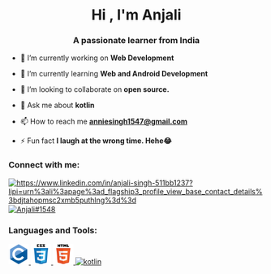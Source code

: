 <h1 align="center">Hi , I'm Anjali</h1>
<h3 align="center">A passionate learner from India</h3>

- 🔭 I’m currently working on **Web Development**

- 🌱 I’m currently learning **Web and Android Development**

- 👯 I’m looking to collaborate on **open source.**

- 💬 Ask me about **kotlin**

- 📫 How to reach me **anniesingh1547@gmail.com**

- ⚡ Fun fact **I laugh at the wrong time. Hehe😂**

<h3 align="left">Connect with me:</h3>
<p align="left">
<a href="https://linkedin.com/in/https://www.linkedin.com/in/anjali-singh-511bb1237?lipi=urn%3ali%3apage%3ad_flagship3_profile_view_base_contact_details%3bdjtahopmsc2xmb5puthlng%3d%3d" target="blank"><img align="center" src="https://raw.githubusercontent.com/rahuldkjain/github-profile-readme-generator/master/src/images/icons/Social/linked-in-alt.svg" alt="https://www.linkedin.com/in/anjali-singh-511bb1237?lipi=urn%3ali%3apage%3ad_flagship3_profile_view_base_contact_details%3bdjtahopmsc2xmb5puthlng%3d%3d" height="30" width="40" /></a>
<a href="https://discord.gg/Anjali#1548" target="blank"><img align="center" src="https://raw.githubusercontent.com/rahuldkjain/github-profile-readme-generator/master/src/images/icons/Social/discord.svg" alt="Anjali#1548" height="30" width="40" /></a>
</p>

<h3 align="left">Languages and Tools:</h3>
<p align="left"> <a href="https://www.cprogramming.com/" target="_blank" rel="noreferrer"> <img src="https://raw.githubusercontent.com/devicons/devicon/master/icons/c/c-original.svg" alt="c" width="40" height="40"/> </a> <a href="https://www.w3schools.com/css/" target="_blank" rel="noreferrer"> <img src="https://raw.githubusercontent.com/devicons/devicon/master/icons/css3/css3-original-wordmark.svg" alt="css3" width="40" height="40"/> </a> <a href="https://www.w3.org/html/" target="_blank" rel="noreferrer"> <img src="https://raw.githubusercontent.com/devicons/devicon/master/icons/html5/html5-original-wordmark.svg" alt="html5" width="40" height="40"/> </a> <a href="https://kotlinlang.org" target="_blank" rel="noreferrer"> <img src="https://www.vectorlogo.zone/logos/kotlinlang/kotlinlang-icon.svg" alt="kotlin" width="40" height="40"/> </a> </p>

